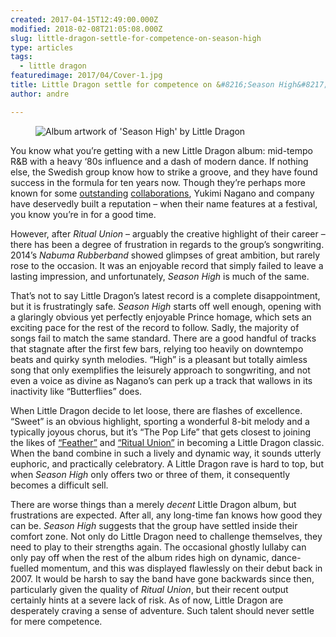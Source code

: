 ```yaml
---
created: 2017-04-15T12:49:00.000Z
modified: 2018-02-08T21:05:08.000Z
slug: little-dragon-settle-for-competence-on-season-high
type: articles
tags:
  - little dragon
featuredimage: 2017/04/Cover-1.jpg
title: Little Dragon settle for competence on &#8216;Season High&#8217;
author: andre

---
```


<figure class="wide">
  <img src="album-artwork/season-high-little-dragon.jpg" alt="Album artwork of 'Season High' by Little Dragon" />
  <figcaption></figcaption>
</figure>

You know what you’re getting with a new Little Dragon album: mid-tempo R&B with a heavy ‘80s influence and a dash of modern dance. If nothing else, the Swedish group know how to strike a groove, and they have found success in the formula for ten years now. Though they’re perhaps more known for some [outstanding](https://www.youtube.com/watch?v=ZdUINbi4wSY) [collaborations](https://www.youtube.com/watch?gl=ID&feature=relmfu&hl=id&v=C-yP9f0gadU), Yukimi Nagano and company have deservedly built a reputation – when their name features at a festival, you know you’re in for a good time.

However, after *Ritual Union* – arguably the creative highlight of their career – there has been a degree of frustration in regards to the group’s songwriting. 2014’s *Nabuma Rubberband* showed glimpses of great ambition, but rarely rose to the occasion. It was an enjoyable record that simply failed to leave a lasting impression, and unfortunately, *Season High* is much of the same.

That’s not to say Little Dragon’s latest record is a complete disappointment, but it is frustratingly safe. *Season High* starts off well enough, opening with a glaringly obvious yet perfectly enjoyable Prince homage, which sets an exciting pace for the rest of the record to follow. Sadly, the majority of songs fail to match the same standard. There are a good handful of tracks that stagnate after the first few bars, relying too heavily on downtempo beats and quirky synth melodies. “High” is a pleasant but totally aimless song that only exemplifies the leisurely approach to songwriting, and not even a voice as divine as Nagano’s can perk up a track that wallows in its inactivity like “Butterflies” does.

When Little Dragon decide to let loose, there are flashes of excellence. “Sweet” is an obvious highlight, sporting a wonderful 8-bit melody and a typically joyous chorus, but it’s “The Pop Life” that gets closest to joining the likes of [“Feather”](https://www.youtube.com/watch?v=DnEw7c1Ozh8) and [“Ritual Union”](https://www.youtube.com/watch?v=0Yeb3q5nqWA) in becoming a Little Dragon classic. When the band combine in such a lively and dynamic way, it sounds utterly euphoric, and practically celebratory. A Little Dragon rave is hard to top, but when *Season High* only offers two or three of them, it consequently becomes a difficult sell.

There are worse things than a merely *decent* Little Dragon album, but frustrations are expected. After all, any long-time fan knows how good they can be. *Season High* suggests that the group have settled inside their comfort zone. Not only do Little Dragon need to challenge themselves, they need to play to their strengths again. The occasional ghostly lullaby can only pay off when the rest of the album rides high on dynamic, dance-fuelled momentum, and this was displayed flawlessly on their debut back in 2007. It would be harsh to say the band have gone backwards since then, particularly given the quality of *Ritual Union*, but their recent output certainly hints at a severe lack of risk. As of now, Little Dragon are desperately craving a sense of adventure. Such talent should never settle for mere competence.